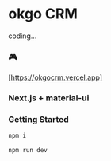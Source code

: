 # okgo CRM

coding...

### 🎮
[https://okgocrm.vercel.app]

### Next.js + material-ui


### Getting Started

```bash
npm i
```

```bash
npm run dev
```


